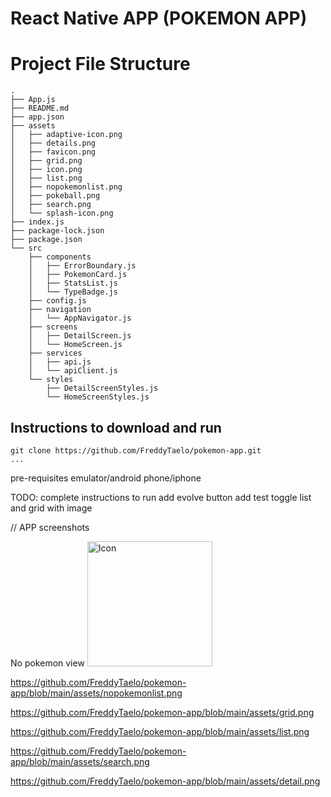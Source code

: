 # React Native APP (POKEMON APP)

# Project File Structure
```
.
├── App.js
├── README.md
├── app.json
├── assets
│   ├── adaptive-icon.png
│   ├── details.png
│   ├── favicon.png
│   ├── grid.png
│   ├── icon.png
│   ├── list.png
│   ├── nopokemonlist.png
│   ├── pokeball.png
│   ├── search.png
│   └── splash-icon.png
├── index.js
├── package-lock.json
├── package.json
└── src
    ├── components
    │   ├── ErrorBoundary.js
    │   ├── PokemonCard.js
    │   ├── StatsList.js
    │   └── TypeBadge.js
    ├── config.js
    ├── navigation
    │   └── AppNavigator.js
    ├── screens
    │   ├── DetailScreen.js
    │   └── HomeScreen.js
    ├── services
    │   ├── api.js
    │   └── apiClient.js
    └── styles
        ├── DetailScreenStyles.js
        └── HomeScreenStyles.js
```


## Instructions to download and run
```
git clone https://github.com/FreddyTaelo/pokemon-app.git
...
````

pre-requisites
emulator/android phone/iphone

TODO:
complete instructions to run
add evolve button
add test
toggle list and grid with image

// APP screenshots

No pokemon view
<img src="assets/nopokemonlist.png" alt="Icon" width="200"/>


https://github.com/FreddyTaelo/pokemon-app/blob/main/assets/nopokemonlist.png

https://github.com/FreddyTaelo/pokemon-app/blob/main/assets/grid.png

https://github.com/FreddyTaelo/pokemon-app/blob/main/assets/list.png

https://github.com/FreddyTaelo/pokemon-app/blob/main/assets/search.png

https://github.com/FreddyTaelo/pokemon-app/blob/main/assets/detail.png